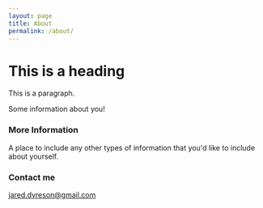 ```yaml
---
layout: page
title: About
permalink: /about/
---
```


 <!DOCTYPE html>
<html>
<head>
  <link rel="stylesheet" href="portfolio_css.css">
</head>
<body>

<h1>This is a heading</h1>
<p>This is a paragraph.</p>

</body>
</html> 

Some information about you!

### More Information

A place to include any other types of information that you'd like to include about yourself.

### Contact me

[jared.dyreson@gmail.com](mailto:jared.dyreson@gmail.com)
